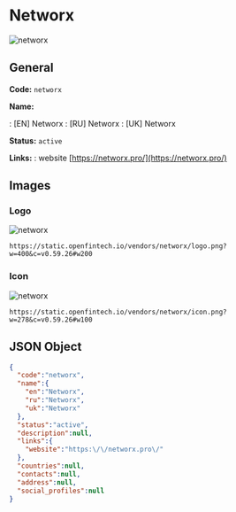 
# Networx 
![networx](https://static.openfintech.io/vendors/networx/logo.png?w=400&c=v0.59.26#w200)  

## General 
 
**Code:** `networx` 
 
**Name:** 
 
:	[EN] Networx 
:	[RU] Networx 
:	[UK] Networx 
 
**Status:** `active` 
 
**Links:** 
: website [https://networx.pro/](https://networx.pro/) 
 

## Images 

### Logo 
 
![networx](https://static.openfintech.io/vendors/networx/logo.png?w=400&c=v0.59.26#w200)  

```
https://static.openfintech.io/vendors/networx/logo.png?w=400&c=v0.59.26#w200
```  

### Icon 
 
![networx](https://static.openfintech.io/vendors/networx/icon.png?w=278&c=v0.59.26#w100)  

```
https://static.openfintech.io/vendors/networx/icon.png?w=278&c=v0.59.26#w100
```  

## JSON Object 

```json
{
  "code":"networx",
  "name":{
    "en":"Networx",
    "ru":"Networx",
    "uk":"Networx"
  },
  "status":"active",
  "description":null,
  "links":{
    "website":"https:\/\/networx.pro\/"
  },
  "countries":null,
  "contacts":null,
  "address":null,
  "social_profiles":null
}
```  
